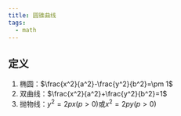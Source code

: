 ```yaml
---
title: 圆锥曲线
tags:
  - math
---
```


## 定义

1. 椭圆：$\frac{x^2}{a^2}-\frac{y^2}{b^2}=\pm 1$
2. 双曲线：$\frac{x^2}{a^2}+\frac{y^2}{b^2}=1$
3. 抛物线：$y^2=2px(p>0)$或$x^2=2py(p>0)$